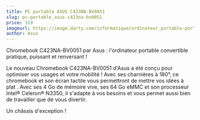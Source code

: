```yaml
---
title: PC portable ASUS C423NA-BV0051
slug: pc-portable_asus-c423na-bv0051
price: 319
imageurl: https://image.darty.com/informatique/ordinateur_portable-portable/portable/asus_cb_423na-bv5cel_4_64_s1909054714016A_180213759.jpg
author: Asus
---
```


Chromebook C423NA-BV0051 par Asus : l'ordinateur portable convertible pratique, puissant et renversant !

Le nouveau Chromebook C423NA-BV0051 d'Asus a été conçu pour optimiser vos usages et votre mobilité ! Avec ses charnières à 180°, ce chromebook et son écran tactile vous permettront de mettre vos idées à plat . Avec ses 4 Go de mémoire vive, ses 64 Go eMMC et son processeur Intel® Celeron® N3350, il s'adapte à vos besoins et vous permet aussi bien de travailler que de vous divertir.

Un châssis d'exception !
